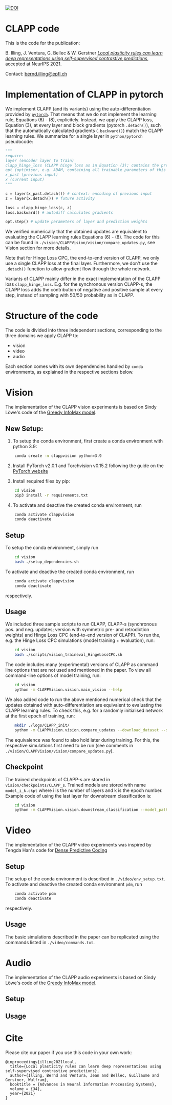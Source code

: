 
[![DOI](https://zenodo.org/badge/DOI/10.5281/zenodo.5593214.svg)](https://doi.org/10.5281/zenodo.5593214)
<!-- Should be updated with new release! Please check -->

# CLAPP code

This is the code for the publication:

B. Illing, J. Ventura, G. Bellec & W. Gerstner
[*Local plasticity rules can learn deep representations using self-supervised contrastive predictions*](https://arxiv.org/abs/2010.08262), accepted at NeurIPS 2021.

Contact:
[bernd.illing@epfl.ch](mailto:bernd.illing@epfl.ch)

# Implementation of CLAPP in pytorch

We implement CLAPP (and its variants) using the auto-differentiation provided by [`pytorch`](https://pytorch.org). That means that we do not implement the learning rule, Equations (6) - (8), explicitely. Instead, we apply the CLAPP loss, Equation (3), at every layer and block gradients (pytorch `.detach()`), such that the automatically calculated gradients (`.backward()`) match the CLAPP learning rules. We summarize for a single layer in `python/pytorch` pseudocode:

```python
""" 
require:
layer (encoder layer to train)
clapp_hinge_loss (CLAPP hinge loss as in Equation (3); contains the prediction weights)
opt (optimiser, e.g. ADAM, containing all trainable parameters of this layer)
x_past (previous input)
x (current input)
"""

c = layer(x_past.detach()) # context: encoding of previous input
z = layer(x.detach()) # future activity

loss = clapp_hinge_loss(c, z)
loss.backward() # autodiff calculates gradients

opt.step() # update parameters of layer and prediction weights
```

We verified numerically that the obtained updates are equivalent to evaluating the CLAPP learning rules Equations (6) - (8). The code for this can be found in `./vision/CLAPPVision/vision/compare_updates.py`, see Vision section for more details.

Note that for Hinge Loss CPC, the end-to-end version of CLAPP, we only use a single CLAPP loss at the final layer. Furthermore, we don't use the `.detach()` function to allow gradient flow through the whole network. 

Variants of CLAPP mainly differ in the exact implementation of the CLAPP loss `clapp_hinge_loss`. E.g. for the synchronous version CLAPP-s, the CLAPP loss adds the contribution of negative and positive sample at every step, instead of sampling with 50/50 probability as in CLAPP.


# Structure of the code

The code is divided into three independent sections, corresponding to the three domains we apply CLAPP to:

* vision
* video
* audio

Each section comes with its own dependencies handled by `conda` environments, as explained in the respective sections below.

# Vision

The implementation of the CLAPP vision experiments is based on Sindy Löwe's code of the [Greedy InfoMax model](https://github.com/loeweX/Greedy_InfoMax).

## New Setup:

1. To setup the conda environment, first create a conda environment with python 3.9:
```bash
    conda create -n clappvision python=3.9
```

2. Install PyTorch v2.0.1 and Torchvision v0.15.2 following the guide on the [PyTorch website](https://pytorch.org/get-started/previous-versions/)

3. Install required files by pip:
```bash
    cd vision
    pip3 install -r requirements.txt
```
4. To activate and deactive the created conda environment, run

```bash
    conda activate clappvision
    conda deactivate
```

## Setup

To setup the conda environment, simply run

```bash
    cd vision
    bash ./setup_dependencies.sh
```

To activate and deactive the created conda environment, run

```bash
    conda activate clappvision
    conda deactivate
```

respectively. 

## Usage

We included three sample scripts to run CLAPP, CLAPP-s (synchronous pos. and neg. updates; version with symmetric pre- and retrodiction weights) and Hinge Loss CPC (end-to-end version of CLAPP). To run the, e.g. the Hinge Loss CPC simulations (model training + evaluation), run:

```bash
    cd vision
    bash ./scripts/vision_traineval_HingeLossCPC.sh
```

The code includes many (experimental) versions of CLAPP as command line options that are not used and mentioned in the paper. To view all command-line options of model training, run:

```bash
    cd vision
    python -m CLAPPVision.vision.main_vision --help
```

We also added code to run the above mentioned numerical check that the updates obtained with auto-differentiation are equivalent to evaluating the CLAPP learning rules. To check this, e.g. for a randomly initialised network at the first epoch of training, run:

```bash
    mkdir ./logs/CLAPP_init/
    python -m CLAPPVision.vision.compare_updates --download_dataset --save_dir CLAPP_init --encoder_type 'vgg_like' --model_splits 6 --train_module 6 --contrast_mode 'hinge' --num_epochs 1 --negative_samples 1 --sample_negs_locally --sample_negs_locally_same_everywhere --start_epoch 0 --model_path ./logs/CLAPP_init/ --save_vars_for_update_calc 3 --batch_size 4
```

The equivalence was found to also hold later during training. For this, the respective simulations first need to be run (see comments in `./vision/CLAPPVision/vision/compare_updates.py`). 

## Checkpoint

The trained checkpoints of CLAPP-s are stored in `vision/checkpoints/CLAPP_s`. Trained models are stored with name `model_i_k.ckpt` where i is the number of layers and k is the epoch number. Example code of using the last layer for downstream classification is:
```bash
    cd vision
    python -m CLAPPVision.vision.downstream_classification --model_path ./checkpoints/CLAPP_s --model_num 299 --encoder_type 'vgg_like' --model_splits 6 --train_module 6 --module_num 6
```

# Video

The implementation of the CLAPP video experiments was inspired by Tengda Han's code for [Dense Predictive Coding](https://github.com/TengdaHan/DPC)

## Setup

The setup of the conda environment is described in `./video/env_setup.txt`. To activate and deactive the created conda environment `pdm`, run

```bash
    conda activate pdm
    conda deactivate
```

respectively.

## Usage

The basic simulations described in the paper can be replicated using the commands listed in `./video/commands.txt`.


# Audio

The implementation of the CLAPP audio experiments is based on Sindy Löwe's code of the [Greedy InfoMax model](https://github.com/loeweX/Greedy_InfoMax).

<!-- GUILLAUME: Your instructions go here. Please publish release after updating; this should trigger zenodo to update the link of the DOI -->

## Setup

## Usage

# Cite

Please cite our paper if you use this code in your own work:

```
@inproceedings{illing2021local,
  title={Local plasticity rules can learn deep representations using self-supervised contrastive predictions},
  author={Illing, Bernd and Ventura, Jean and Bellec, Guillaume and Gerstner, Wulfram},
  booktitle = {Advances in Neural Information Processing Systems},
  volume = {34},
  year={2021}
}
```
